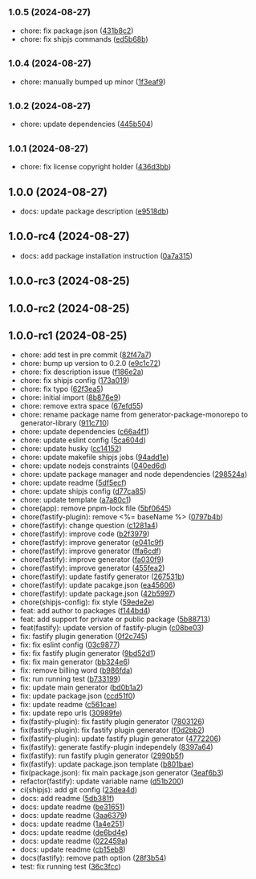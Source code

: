 ## <small>1.0.5 (2024-08-27)</small>

* chore: fix package.json ([431b8c2](https://github.com/12deg/generator-12deg-library/commit/431b8c2))
* chore: fix shipjs commands ([ed5b68b](https://github.com/12deg/generator-12deg-library/commit/ed5b68b))



## <small>1.0.4 (2024-08-27)</small>

* chore: manually bumped up minor ([1f3eaf9](https://github.com/12deg/generator-12deg-library/commit/1f3eaf9))



## <small>1.0.2 (2024-08-27)</small>

* chore: update dependencies ([445b504](https://github.com/12deg/generator-12deg-library/commit/445b504))



## <small>1.0.1 (2024-08-27)</small>

* chore: fix license copyright holder ([436d3bb](https://github.com/12deg/generator-12deg-library/commit/436d3bb))



## 1.0.0 (2024-08-27)

* docs: update package description ([e9518db](https://github.com/12deg/generator-12deg-library/commit/e9518db))



## 1.0.0-rc4 (2024-08-27)

* docs: add package installation instruction ([0a7a315](https://github.com/12deg/generator-12deg-library/commit/0a7a315))



## 1.0.0-rc3 (2024-08-25)




## 1.0.0-rc2 (2024-08-25)




## 1.0.0-rc1 (2024-08-25)

* chore: add test in pre commit ([82f47a7](https://github.com/12deg/generator-12deg-library/commit/82f47a7))
* chore: bump up version to 0.2.0 ([e9c1c72](https://github.com/12deg/generator-12deg-library/commit/e9c1c72))
* chore: fix description issue ([f186e2a](https://github.com/12deg/generator-12deg-library/commit/f186e2a))
* chore: fix shipjs config ([173a019](https://github.com/12deg/generator-12deg-library/commit/173a019))
* chore: fix typo ([62f3ea5](https://github.com/12deg/generator-12deg-library/commit/62f3ea5))
* chore: initial import ([8b876e9](https://github.com/12deg/generator-12deg-library/commit/8b876e9))
* chore: remove extra space ([67efd55](https://github.com/12deg/generator-12deg-library/commit/67efd55))
* chore: rename package name from generator-package-monorepo to generator-library ([911c710](https://github.com/12deg/generator-12deg-library/commit/911c710))
* chore: update dependencies ([c66a4f1](https://github.com/12deg/generator-12deg-library/commit/c66a4f1))
* chore: update eslint config ([5ca604d](https://github.com/12deg/generator-12deg-library/commit/5ca604d))
* chore: update husky ([cc14152](https://github.com/12deg/generator-12deg-library/commit/cc14152))
* chore: update makefile shipjs jobs ([94add1e](https://github.com/12deg/generator-12deg-library/commit/94add1e))
* chore: update nodejs constraints ([040ed6d](https://github.com/12deg/generator-12deg-library/commit/040ed6d))
* chore: update package manager and node dependencies ([298524a](https://github.com/12deg/generator-12deg-library/commit/298524a))
* chore: update readme ([5df5ecf](https://github.com/12deg/generator-12deg-library/commit/5df5ecf))
* chore: update shipjs config ([d77ca85](https://github.com/12deg/generator-12deg-library/commit/d77ca85))
* chore: update template ([a7a80c1](https://github.com/12deg/generator-12deg-library/commit/a7a80c1))
* chore(app): remove pnpm-lock file ([5bf0645](https://github.com/12deg/generator-12deg-library/commit/5bf0645))
* chore(fastify-plugin): remove <%= baseName %> ([0797b4b](https://github.com/12deg/generator-12deg-library/commit/0797b4b))
* chore(fastify): change question ([c1281a4](https://github.com/12deg/generator-12deg-library/commit/c1281a4))
* chore(fastify): improve code ([b2f3979](https://github.com/12deg/generator-12deg-library/commit/b2f3979))
* chore(fastify): improve generator ([e041c9f](https://github.com/12deg/generator-12deg-library/commit/e041c9f))
* chore(fastify): improve generator ([ffa6cdf](https://github.com/12deg/generator-12deg-library/commit/ffa6cdf))
* chore(fastify): improve generator ([fa030f9](https://github.com/12deg/generator-12deg-library/commit/fa030f9))
* chore(fastify): improve generator ([455fea2](https://github.com/12deg/generator-12deg-library/commit/455fea2))
* chore(fastify): update fastify generator ([267531b](https://github.com/12deg/generator-12deg-library/commit/267531b))
* chore(fastify): update pacakge.json ([ea45606](https://github.com/12deg/generator-12deg-library/commit/ea45606))
* chore(fastify): update package.json ([42b5997](https://github.com/12deg/generator-12deg-library/commit/42b5997))
* chore(shipjs-config): fix style ([59ede2e](https://github.com/12deg/generator-12deg-library/commit/59ede2e))
* feat: add author to packages ([f144bd4](https://github.com/12deg/generator-12deg-library/commit/f144bd4))
* feat: add support for private or public package ([5b88713](https://github.com/12deg/generator-12deg-library/commit/5b88713))
* feat(fastify): update version of fastify-plugin ([c08be03](https://github.com/12deg/generator-12deg-library/commit/c08be03))
* fix: fastify plugin generation ([0f2c745](https://github.com/12deg/generator-12deg-library/commit/0f2c745))
* fix: fix eslint config ([03c9877](https://github.com/12deg/generator-12deg-library/commit/03c9877))
* fix: fix fastify plugin generator ([9bd52d1](https://github.com/12deg/generator-12deg-library/commit/9bd52d1))
* fix: fix main generator ([bb324e6](https://github.com/12deg/generator-12deg-library/commit/bb324e6))
* fix: remove billing word ([b986fda](https://github.com/12deg/generator-12deg-library/commit/b986fda))
* fix: run running test ([b733199](https://github.com/12deg/generator-12deg-library/commit/b733199))
* fix: update main generator ([bd0b1a2](https://github.com/12deg/generator-12deg-library/commit/bd0b1a2))
* fix: update package.json ([ccd51f0](https://github.com/12deg/generator-12deg-library/commit/ccd51f0))
* fix: update readme ([c561cae](https://github.com/12deg/generator-12deg-library/commit/c561cae))
* fix: update repo urls ([30989fe](https://github.com/12deg/generator-12deg-library/commit/30989fe))
* fix(fastify-plugin): fix fastify plugin generator ([7803126](https://github.com/12deg/generator-12deg-library/commit/7803126))
* fix(fastify-plugin): fix fastify plugin generator ([f0d2bb2](https://github.com/12deg/generator-12deg-library/commit/f0d2bb2))
* fix(fastify-plugin): update fastify plugin generator ([4772206](https://github.com/12deg/generator-12deg-library/commit/4772206))
* fix(fastify): generate fastify-plugin independely ([8397a64](https://github.com/12deg/generator-12deg-library/commit/8397a64))
* fix(fastify): run fastify plugin generator ([2990b5f](https://github.com/12deg/generator-12deg-library/commit/2990b5f))
* fix(fastify): update package.json template ([b801bae](https://github.com/12deg/generator-12deg-library/commit/b801bae))
* fix(package.json): fix main package.json generator ([3eaf6b3](https://github.com/12deg/generator-12deg-library/commit/3eaf6b3))
* refactor(fastify): update variable name ([d51b200](https://github.com/12deg/generator-12deg-library/commit/d51b200))
* ci(shipjs): add git config ([23dea4d](https://github.com/12deg/generator-12deg-library/commit/23dea4d))
* docs: add readme ([5db381f](https://github.com/12deg/generator-12deg-library/commit/5db381f))
* docs: update readme ([be31651](https://github.com/12deg/generator-12deg-library/commit/be31651))
* docs: update readme ([3aa6379](https://github.com/12deg/generator-12deg-library/commit/3aa6379))
* docs: update readme ([1a4e251](https://github.com/12deg/generator-12deg-library/commit/1a4e251))
* docs: update readme ([de6bd4e](https://github.com/12deg/generator-12deg-library/commit/de6bd4e))
* docs: update readme ([022459a](https://github.com/12deg/generator-12deg-library/commit/022459a))
* docs: update readme ([cb15eb8](https://github.com/12deg/generator-12deg-library/commit/cb15eb8))
* docs(fastify): remove path option ([28f3b54](https://github.com/12deg/generator-12deg-library/commit/28f3b54))
* test: fix running test ([36c3fcc](https://github.com/12deg/generator-12deg-library/commit/36c3fcc))



